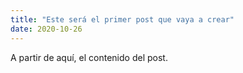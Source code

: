 ```yaml
---
title: "Este será el primer post que vaya a crear"
date: 2020-10-26 
---
```


A partir de aquí, el contenido del post.